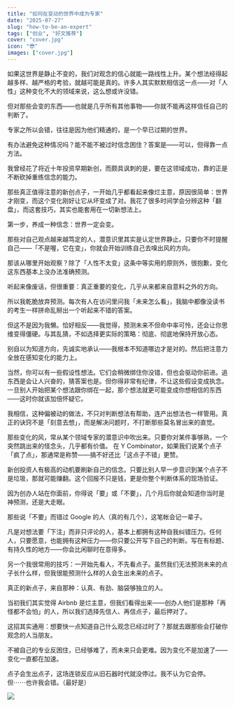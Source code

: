 ```yaml
---
title: "如何在变动的世界中成为专家"
date: "2025-07-27"
slug: "how-to-be-an-expert"
tags: ["创业", "好文推荐"]
cover: "cover.jpg"
icon: "😎"
images: ["cover.jpg"]
---
```

如果这世界是静止不变的，我们对观念的信心就能一路线性上升。某个想法经得起越多样、越严格的考验，就越可能是真的。许多人其实默默相信这一点——对「人性」这种变化不大的领域来说，这么想或许没错。



但对那些会变的东西——也就是几乎所有其他事物——你就不能再这样信任自己的判断了。



专家之所以会错，往往是因为他们精通的，是一个早已过期的世界。



有办法避免这种情况吗？能不能不被过时信念困住？答案是——可以，但得靠一点方法。



我曾经花了将近十年投资早期新创，而颇具讽刺的是，要在这领域成功，靠的正是不断砍掉重练信念的能力。



那些真正值得注意的新创点子，一开始几乎都看起来像烂主意，原因很简单：世界才刚变，而这个变化刚好让它从坏变成了对。我花了很多时间学会分辨这种「翻盘」，而这套技巧，其实也能套用在一切新想法上。



第一步，养成一种信念：世界一定会变。



那些对自己观点越来越笃定的人，潜意识里其实是认定世界静止。只要你不时提醒自己——「不是喔，它在变」，你就会开始训练自己去嗅出风的方向。



那该从哪里开始观察？除了「人性不太变」这条中等实用的原则外，很抱歉，变化这东西基本上没办法准确预测。



听起来像废话，但很重要：真正重要的变化，几乎从来都来自意料之外的方向。



所以我乾脆放弃预测。每次有人在访问里问我「未来怎么看」，我脑中都像没读书的考生一样拼命乱掰出一个听起来不错的答案。



但这不是因为我懒。恰好相反——我觉得，预测未来不但命中率可怜，还会让你思维变得僵硬。与其乱猜，不如选择更实际的策略：彻底、彻底地保持开放心态。



别自以为知道方向，先诚实地承认——我根本不知道哪边才是对的。然后把注意力全放在感知变化的能力上。



当然，你可以有一些假设性想法。它们会稍微绑住你没错，但也会驱动你前进。追东西是会让人兴奋的，猜答案也是。但你得非常有纪律，不让这些假设变成执念。
一旦别人开始把某个想法跟你绑在一起，那个想法就更可能变成你想相信的东西——这时你就该加倍怀疑它。



我相信，这种偏被动的做法，不只对判断想法有帮助，连产出想法也一样管用。真正的诀窍不是「刻意去想」，而是解决问题时，不打断那些莫名冒出来的直觉。



那些变化的风，常从某个领域专家的潜意识中吹出来。只要你对某件事够熟，一个突然跳出来的怪念头，几乎都有价值。
在 Y Combinator，如果我们说某个点子「疯了点」，那通常是称赞——搞不好还比「这点子不错」更赞。



新创投资人有极高的动机要刷新自己的信念。只要比别人早一步意识到某个点子不是垃圾，那就可能赚翻。这个回报不只是钱，更是你整个判断体系的现场验证。



因为创办人站在你面前，你得说「要」或「不要」，几个月后你就会知道你当时是神预测，还是大走眼。



那些说「不要」而错过 Google 的人（真的有几个），这笔帐会记一辈子。



凡是对想法要「下注」而非只评论的人，基本上都拥有这种自我纠错压力。任何人，只要愿意，也能拥有这种压力——你只要公开写下自己的判断。写在有标题、有持久性的地方——你会比闲聊时在意得多。



另一个我很常用的技巧：一开始先看人，不先看点子。虽然我们无法预测未来的点子长什么样，但我很能预测什么样的人会生出未来的点子。



真正的新点子，来自那种：认真、有劲、脑袋够独立的人。



当初我们其实觉得 Airbnb 是烂主意，但我们看得出来——创办人他们是那种「再怪都不会怕」的人，所以我们选择先信人、再信点子，最后押对了。



这招其实通用：想要快一点知道自己什么观念已经过时了？那就去跟那些会打破你观念的人当朋友。



不被自己的专业反困住，已经够难了，而未来只会更难。因为变化不是加速了——变化一直都在加速。



点子会生出点子，这场连锁反应从旧石器时代就没停过。我不认为它会停。
但⋯⋯也许我会错。（最好是）




![](https://prod-files-secure.s3.us-west-2.amazonaws.com/112d0858-5090-4d34-a606-b75eb8d65fd2/46476355-9cf3-4e99-9b7a-3531bc426380/1000202064.png?X-Amz-Algorithm=AWS4-HMAC-SHA256&X-Amz-Content-Sha256=UNSIGNED-PAYLOAD&X-Amz-Credential=ASIAZI2LB466U2LZERGC%2F20250831%2Fus-west-2%2Fs3%2Faws4_request&X-Amz-Date=20250831T104317Z&X-Amz-Expires=3600&X-Amz-Security-Token=IQoJb3JpZ2luX2VjEJL%2F%2F%2F%2F%2F%2F%2F%2F%2F%2FwEaCXVzLXdlc3QtMiJHMEUCIEJQ6igpHxo7UPfZnefkgoJ4QfA1GeJpOhEa2Fan1Yh5AiEAoixZ3lr%2BI7zycViAEzYjLoSXckTnlEKIUYAdZaney%2B8qiAQI6%2F%2F%2F%2F%2F%2F%2F%2F%2F%2F%2FARAAGgw2Mzc0MjMxODM4MDUiDP0qyk47WaQLgKHsZSrcA4xIF9c3NFc%2F9vjqzbvpFlWf0AYuNKT2eEJKvmynhMqXwfFoiHqA6Hm95D02Q3VBaa3HDb6udWke6ktF84LBM0hmcqNBzTYPk81QY8HNuKquC4l4P64UXBp7jL4JDKAz%2FyxvlF5u4X%2FLT4n7OkIxHAOjI%2FnIVVWuGN8soOssIxVJUkdk75xP5cHMgtFczdyUsTSZZpsXJPViQ%2BWz4TCGB7qT4yut6WPv9iAwVBWAe%2FlmIs2dwcDpFvv%2BPiIy3RNgXKUelPF5WgpiOyVZECoKVLFjxQmzruU%2ByQEj4tncFdxNmiSYdcZ2wE2JWNcEwr45FAPFSuY17hl9Li6PxN01sIllhhOdzAPRHVIq93sAWe0X70zWzTE1%2BAODZutnvnJKFiFKdKk1fLIuxg7XUpuxO8aVsqqwJsv0XPbWZm7c0q0yDnWKvyv3xZHaVm2L9p%2FKOLzwfcUJWQRL1H2F9Ao8R1gmEbXJnVwglXySAT1B9jAjeAdced4La4pvwc4FXlUenYB0FNxQUiB2fIFDjtAV%2FrBRd9YM1u73XHzWuQZx6E7z0JkKbxZZkFBzfZEqof0kZWs3G2I8NaXIp4l9GwgNPxmUKpoLvzbmoJEg333d74rRh1EcXV0vGuSNhuuhMIa70MUGOqUB9nUIxsvE95YMvS0S%2BUSJVUwv0bZlKMqxe3w4MaNk43hzh5UfODe1xs1LOp9eyuStKmfyajD68yeKgfvcqifaPoHzWoUS29KSHuul3I7mRcHRTaADbuL5HlRReBIMtdAzLDzVkvWleLvVy3YItLi7ET5NKE6R0JVNZI7eGHZLLggVSXCk1Z5E8513cpH1L88SFtUzy1c0d2p8azdlrT5cPDq0xc0A&X-Amz-Signature=9b567b69befc7732caab4a49f940d1a4b78ee309bd718ca39a4933d250c90375&X-Amz-SignedHeaders=host&x-amz-checksum-mode=ENABLED&x-id=GetObject)


